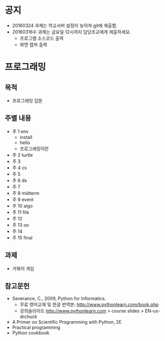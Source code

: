 # 공지

* 20160324 과제는 학교서버 설정이 늦어져 git에 제출함.
* 20160316수 과제는 금요일 12시까지 담당조교에게 제출하세요.
    * 프로그램 소스코드 출력
    * 화면 캡쳐 출력

# 프로그래밍 

## 목적

* 프로그래밍 입문

## 주별 내용
* 주 1 env
    * install
    * hello
    * 프로그래밍이란
* 주 2 turtle
* 주 3 
* 주 4 cs
* 주 5
* 주 6 ds
* 주 7
* 주 8 midterm
* 주 9 event
* 주 10 algo
* 주 11 file
* 주 12 
* 주 13 oo
* 주 14
* 주 15 final

## 과제

* 거북이 게임

## 참고문헌

* Severance, C., 2009, Python for Informatics.
    * 무료 영어교재 및 한글 번역본: http://www.pythonlearn.com/book.php
    * 강의슬라이드 http://www.pythonlearn.com > course slides > EN-us-drchuck
* A Primer on Scientific Programming with Python, 2E
* Practical programming 
* Python cookbook

